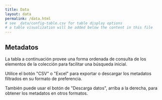 ```yaml
---
title: Data
layout: data
permalink: /data.html
# see _data/config-table.csv for table display options
# a table visualization will be added below the content in this file
---
```


## Metadatos

La tabla a continuación provee una forma ordenada de consulta de los elementos de la colección para facilitar una búsqueda inicial.

Utilice el botón "CSV" o "Excel" para exportar o descargar los metadatos filtrados en su formato de preferencia.

También puede usar el botón de "Descarga datos", arriba a la derecha, para obtener los metadatos en otros formatos.
